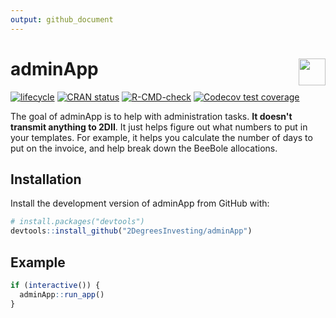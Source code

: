 ```yaml
---
output: github_document 
---
```

<!-- README.md is generated from README.Rmd. Please edit that file -->



# adminApp <a href='https://github.com/2DegreesInvesting/r2dii.usethis'><img src='https://imgur.com/A5ASZPE.png' align='right' height='43' /></a>

<!-- badges: start -->
[![lifecycle](https://img.shields.io/badge/lifecycle-experimental-orange.svg)](https://www.tidyverse.org/lifecycle/#experimental)
[![CRAN status](https://www.r-pkg.org/badges/version/adminApp)](https://CRAN.R-project.org/package=adminApp)
[![R-CMD-check](https://github.com/2DegreesInvesting/adminApp/workflows/R-CMD-check/badge.svg)](https://github.com/2DegreesInvesting/adminApp/actions)
[![Codecov test coverage](https://codecov.io/gh/2DegreesInvesting/adminApp/branch/main/graph/badge.svg)](https://codecov.io/gh/2DegreesInvesting/adminApp?branch=main)
<!-- badges: end -->

The goal of adminApp is to help with administration tasks. **It doesn't transmit
anything to 2DII**. It just helps figure out what numbers to put in your
templates. For example, it helps you calculate the number of days to put on the
invoice, and help break down the BeeBole allocations.

## Installation

Install the development version of adminApp from GitHub with:

```r
# install.packages("devtools")
devtools::install_github("2DegreesInvesting/adminApp")
```
## Example


```r
if (interactive()) {
  adminApp::run_app()
}
```
